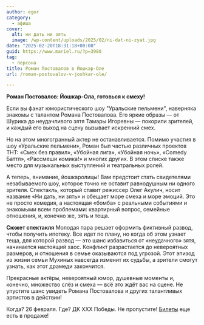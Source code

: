 ```yaml
---
author: egor
category:
  - афиша
cover:
  alt: ни дать ни зять
  image: /wp-content/uploads/2025/02/ni-dat-ni-zyat.jpg
date: "2025-02-20T18:31:18+00:00"
guid: https://www.mariel.ru/?p=3980
tag:
  - персона
title: Роман Постовалов в Йошкар-Оле
url: /roman-postovalov-v-joshkar-ole/

---
```

**Роман Постовалов: Йошкар-Ола, готовься к смеху!**

Если вы фанат юмористического шоу "Уральские пельмени", наверняка знакомы с талантом Романа Постовалова. Его яркие образы — от Шурика до неудачливого зятя Тамары Игоревны — покорили зрителей, и каждый его выход на сцену вызывает искренний смех.

Но на этом многогранный актер не останавливается. Помимо участия в шоу «Уральские пельмени», Роман был частью различных проектов ТНТ: «Смех без правил», «Убойная лига», «Убойная ночь», «Comedy Баттл», «Рассмеши комика!» и многих других. В этом списке также место для музыкальных выступлений и театральных ролей.

А теперь, внимание, йошкаролицы! Вам предстоит стать свидетелями незабываемого шоу, которое точно не оставит равнодушным ни одного зрителя. Спектакль, который ставит режиссер Олег Акулич, носит название «Ни дать, ни зять» и обещает море смеха и море эмоций. Это не просто комедия, а настоящая «бомба» с реальными событиями и знакомыми всем проблемами: квартирный вопрос, семейные отношения, и, конечно же, зять и теща.

**Сюжет спектакля**
Молодая пара решает оформить фиктивный развод, чтобы получить ипотеку. Все идет по плану, но когда об этом узнает теща, для которой развод — это шанс избавиться от «неудачного» зятя, начинается настоящий хаос. Конфликт разрастается до невероятных размеров, и отношения в семье оказываются под угрозой. Этот эпизод из жизни семьи Мухиных навсегда изменит их судьбы, а зрители смогут узнать, как этот драмеди закончится.

Прекрасные актёры, невероятный юмор, душевные моменты и, конечно, множество слёз и смеха — всё это ждёт вас на сцене. Не упустите шанс увидеть Романа Постовалова и других талантливых артистов в действии!

Когда? 26 февраля. Где? ДК ХХХ Победы. Не пропустите! [Билеты](https://nidatnizyat.ru/) еще есть в продаже!
